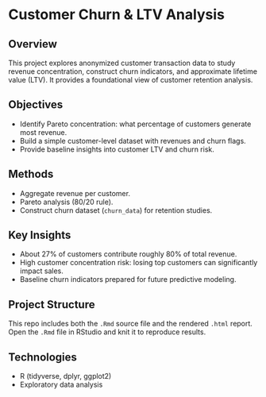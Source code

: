 # Customer Churn & LTV Analysis

## Overview
This project explores anonymized customer transaction data to study revenue concentration, construct churn indicators, and approximate lifetime value (LTV). It provides a foundational view of customer retention analysis.

## Objectives
- Identify Pareto concentration: what percentage of customers generate most revenue.
- Build a simple customer-level dataset with revenues and churn flags.
- Provide baseline insights into customer LTV and churn risk.

## Methods
- Aggregate revenue per customer.
- Pareto analysis (80/20 rule).
- Construct churn dataset (`churn_data`) for retention studies.

## Key Insights
- About 27% of customers contribute roughly 80% of total revenue.
- High customer concentration risk: losing top customers can significantly impact sales.
- Baseline churn indicators prepared for future predictive modeling.

## Project Structure
This repo includes both the `.Rmd` source file and the rendered `.html` report.
Open the `.Rmd` file in RStudio and knit it to reproduce results.

## Technologies
- R (tidyverse, dplyr, ggplot2)
- Exploratory data analysis
